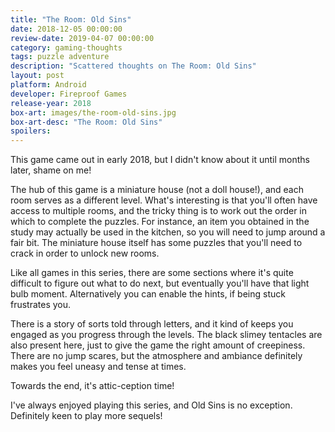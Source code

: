 ```yaml
---
title: "The Room: Old Sins"
date: 2018-12-05 00:00:00 
review-date: 2019-04-07 00:00:00 
category: gaming-thoughts
tags: puzzle adventure
description: "Scattered thoughts on The Room: Old Sins"
layout: post
platform: Android
developer: Fireproof Games
release-year: 2018
box-art: images/the-room-old-sins.jpg
box-art-desc: "The Room: Old Sins"
spoilers: 
---
```

This game came out in early 2018, but I didn't know about it until months later, shame on me!

The hub of this game is a miniature house (not a doll house!), and each room serves as a different level. What's interesting is that you'll often have access to multiple rooms, and the tricky thing is to work out the order in which to complete the puzzles. For instance, an item you obtained in the study may actually be used in the kitchen, so you will need to jump around a fair bit. The miniature house itself has some puzzles that you'll need to crack in order to unlock new rooms.

Like all games in this series, there are some sections where it's quite difficult to figure out what to do next, but eventually you'll have that light bulb moment. Alternatively you can enable the hints, if being stuck frustrates you.

There is a story of sorts told through letters, and it kind of keeps you engaged as you progress through the levels. The black slimey tentacles are also present here, just to give the game the right amount of creepiness. There are no jump scares, but the atmosphere and ambiance definitely makes you feel uneasy and tense at times.

Towards the end, it's attic-ception time!

I've always enjoyed playing this series, and Old Sins is no exception. Definitely keen to play more sequels!